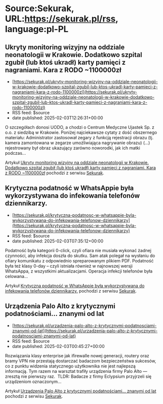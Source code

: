 # Source:Sekurak, URL:https://sekurak.pl/rss, language:pl-PL

## Ukryty monitoring wizyjny na oddziale neonatologii w Krakowie. Dodatkowo szpital zgubił (lub ktoś ukradł) karty pamięci z nagraniami. Kara z RODO ~1100000zł
 - [https://sekurak.pl/ukryty-monitoring-wizyjny-na-oddziale-neonatologii-w-krakowie-dodatkowo-szpital-zgubil-lub-ktos-ukradl-karty-pamieci-z-nagraniami-kara-z-rodo-1100000zl](https://sekurak.pl/ukryty-monitoring-wizyjny-na-oddziale-neonatologii-w-krakowie-dodatkowo-szpital-zgubil-lub-ktos-ukradl-karty-pamieci-z-nagraniami-kara-z-rodo-1100000zl)
 - RSS feed: $source
 - date published: 2025-02-03T12:26:31+00:00

<p>O szczegółach donosi UODO, a chodzi o Centrum Medyczne Ujastek Sp. z o.o. z siedzibą w Krakowie. Poniżej najciekawsze cytaty z dość obszernego materiału: Administrator zastosował zegary z funkcją rejestracji obrazu (tj. kamera zamontowana w zegarze umożliwiająca nagrywanie obrazu) (…) rejestrowany był obraz ukazujący zarówno noworodki, jak ich matki podczas...</p>
<p>Artykuł <a rel="nofollow" href="https://sekurak.pl/ukryty-monitoring-wizyjny-na-oddziale-neonatologii-w-krakowie-dodatkowo-szpital-zgubil-lub-ktos-ukradl-karty-pamieci-z-nagraniami-kara-z-rodo-1100000zl/">Ukryty monitoring wizyjny na oddziale neonatologii w Krakowie. Dodatkowo szpital zgubił (lub ktoś ukradł) karty pamięci z nagraniami. Kara z RODO ~1100000zł</a> pochodzi z serwisu <a rel="nofollow" href="https://sekurak.pl">Sekurak</a>.</p>

## Krytyczna podatność w WhatsAppie była wykorzystywana do infekowania telefonów dziennikarzy.
 - [https://sekurak.pl/krytyczna-podatnosc-w-whatsappie-byla-wykorzystywana-do-infekowania-telefonow-dziennikarzy](https://sekurak.pl/krytyczna-podatnosc-w-whatsappie-byla-wykorzystywana-do-infekowania-telefonow-dziennikarzy)
 - RSS feed: $source
 - date published: 2025-02-03T07:35:12+00:00

<p>Podatność była kategorii 0-click, czyli ofiara nie musiała wykonać żadnej czynności, aby infekcja doszła do skutku. Sam atak polegał na wysłaniu do ofiary komunikatu z odpowiednio spreparowanym plikiem PDF. Podatność była też klasy 0-day &#8211; czyli istniała również w najnowszej wersji WhatsAppa, z wszystkimi aktualizacjami. Operacja infekcji telefonów była celowana...</p>
<p>Artykuł <a rel="nofollow" href="https://sekurak.pl/krytyczna-podatnosc-w-whatsappie-byla-wykorzystywana-do-infekowania-telefonow-dziennikarzy/">Krytyczna podatność w WhatsAppie była wykorzystywana do infekowania telefonów dziennikarzy.</a> pochodzi z serwisu <a rel="nofollow" href="https://sekurak.pl">Sekurak</a>.</p>

## Urządzenia Palo Alto z krytycznymi podatnościami… znanymi od lat
 - [https://sekurak.pl/urzadzenia-palo-alto-z-krytycznymi-podatnosciami-znanymi-od-lat](https://sekurak.pl/urzadzenia-palo-alto-z-krytycznymi-podatnosciami-znanymi-od-lat)
 - RSS feed: $source
 - date published: 2025-02-03T00:45:27+00:00

<p>Rozwiązania klasy enterprise jak ifirewalle nowej generacji, routery oraz bramy VPN nie przestają dostarczać badaczom bezpieczeństwa sukcesów, co z punktu widzenia statycznego użytkownika nie jest najlepszą informacją. Tym razem na warsztat trafiły urządzenia firmy Palo Alto — zresztą nie pierwszy raz.  TLDR: Badacze z firmy Eclypsium przyjrzeli się urządzeniom oznaczonym...</p>
<p>Artykuł <a rel="nofollow" href="https://sekurak.pl/urzadzenia-palo-alto-z-krytycznymi-podatnosciami-znanymi-od-lat/">Urządzenia Palo Alto z krytycznymi podatnościami&#8230; znanymi od lat</a> pochodzi z serwisu <a rel="nofollow" href="https://sekurak.pl">Sekurak</a>.</p>

